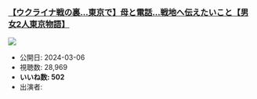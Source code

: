 ### [【ウクライナ戦の裏…東京で】母と電話…戦地へ伝えたいこと【男女2人東京物語】](https://www.youtube.com/watch?v=ns29BSIplkc)
[![](https://img.youtube.com/vi/ns29BSIplkc/sddefault.jpg)](https://www.youtube.com/watch?v=ns29BSIplkc)
-   公開日: 2024-03-06
-   視聴数: 28,969
-   **いいね数: 502**
-   出演者: 
